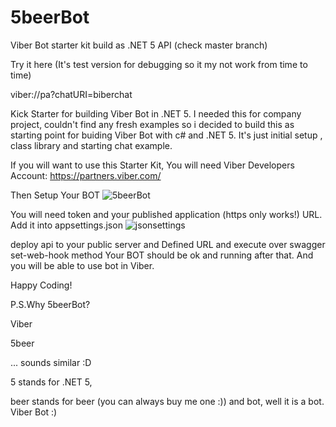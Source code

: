 # 5beerBot
Viber Bot starter kit build as .NET 5 API (check master branch)

Try it here (It's test version for debugging so it my not work from time to time) 

viber://pa?chatURI=biberchat


Kick Starter for building Viber Bot in .NET 5.
I needed this for company project, couldn't find any fresh examples so i decided to build this as starting point for buiding Viber Bot with c# and .NET 5.
It's just initial setup , class library and starting chat example.

If you will want to use this Starter Kit, You will need Viber Developers Account:
https://partners.viber.com/

Then Setup Your BOT
![5beerBot](https://user-images.githubusercontent.com/13236644/100236990-a2b98380-2f2e-11eb-93e7-b1f046fed3db.png)


You will need token and your published application (https only works!) URL.
Add it into appsettings.json
![jsonsettings](https://user-images.githubusercontent.com/13236644/100237246-f4620e00-2f2e-11eb-8887-7a8e19d838c9.png)

deploy api to your public server and Defined URL and execute over swagger set-web-hook method
Your BOT should be ok and running after that. And you will be able to use bot in Viber.

Happy Coding!

P.S.Why 5beerBot?

Viber

5beer

... sounds similar :D

5 stands for .NET 5, 

beer stands for beer (you can always buy me one :)) 
and bot, well it is a bot. Viber Bot :)




